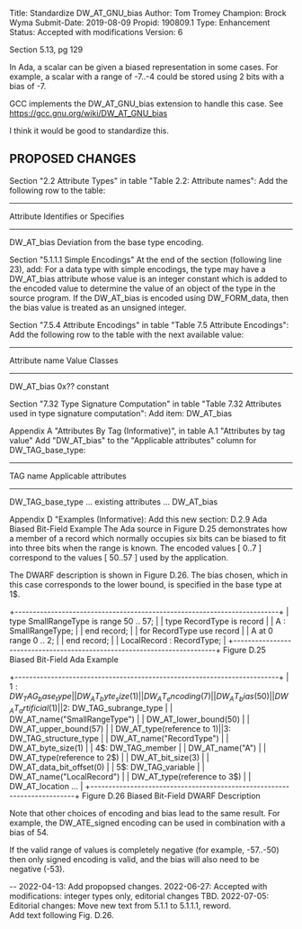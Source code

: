Title:       Standardize DW_AT_GNU_bias
Author:      Tom Tromey
Champion:    Brock Wyma
Submit-Date: 2019-08-09
Propid:      190809.1
Type:        Enhancement
Status:      Accepted with modifications
Version:     6

Section 5.13, pg 129

In Ada, a scalar can be given a biased representation in some cases.
For example, a scalar with a range of -7..-4 could be stored using 2 bits 
with a bias of -7.

GCC implements the DW_AT_GNU_bias extension to handle this case.
See https://gcc.gnu.org/wiki/DW_AT_GNU_bias

I think it would be good to standardize this.

PROPOSED CHANGES
----------------

Section "2.2 Attribute Types" in table "Table 2.2: Attribute names":
Add the following row to the table:
  --------------- -----------------------------------------------------------
  Attribute       Identifies or Specifies
  --------------- -----------------------------------------------------------
  DW_AT_bias      Deviation from the base type encoding.

Section "5.1.1.1 Simple Encodings"
At the end of the section (following line 23), add:
  For a data type with simple encodings, the type may have a DW_AT_bias attribute
  whose value is an integer constant which is added to the encoded value to
  determine the value of an object of the type in the source program.
  If the DW_AT_bias is encoded using DW_FORM_data<n>, then the bias value
  is treated as an unsigned integer.

Section "7.5.4 Attribute Encodings" in table "Table 7.5 Attribute Encodings":
Add the following row to the table with the next available value:
  --------------------- ------- ---------------------------------------------
  Attribute name        Value   Classes
  --------------------- ------- ---------------------------------------------
  DW_AT_bias            0x??    constant

Section "7.32 Type Signature Computation" in table "Table 7.32 Attributes used
in type signature computation":
Add item:
  DW_AT_bias

Appendix A "Attributes By Tag (Informative)", in table A.1 "Attributes by tag value"
Add "DW_AT_bias" to the "Applicable attributes" column for DW_TAG_base_type:
  --------------------- -----------------------------------------------------
  TAG name              Applicable attributes
  --------------------- -----------------------------------------------------
  DW_TAG_base_type      ... existing attributes ...
                        DW_AT_bias

Appendix D "Examples (Informative):
Add this new section:
  D.2.9 Ada Biased Bit-Field Example
  The Ada source in Figure D.25 demonstrates how a member of a record which
  normally occupies six bits can be biased to fit into three bits when the
  range is known. The encoded values [ 0..7 ] correspond to the values
  [ 50..57 ] used by the application.

  The DWARF description is shown in Figure D.26.  The bias chosen, which in
  this case corresponds to the lower bound, is specified in the base type at
  1$.

  +-------------------------------------------------------------------------+
  | type SmallRangeType is range 50 .. 57;                                  |
  | type RecordType is record                                               |
  |    A : SmallRangeType;                                                  |
  | end record;                                                             |
  | for RecordType use record                                               |
  |    A at 0 range 0 .. 2;                                                 |
  | end record;                                                             |
  | LocalRecord : RecordType;                                               |
  +-------------------------------------------------------------------------+
                  Figure D.25 Biased Bit-Field Ada Example

  +-------------------------------------------------------------------------+
  | 1$: DW_TAG_base_type                                                    |
  |         DW_AT_byte_size(1)                                              |
  |         DW_AT_encoding(7)                                               |
  |         DW_AT_bias(50)                                                  |
  |         DW_AT_artificial(1)                                             |
  | 2$: DW_TAG_subrange_type                                                |
  |         DW_AT_name("SmallRangeType")                                    |
  |         DW_AT_lower_bound(50)                                           |
  |         DW_AT_upper_bound(57)                                           |
  |         DW_AT_type(reference to 1$)                                     |
  | 3$: DW_TAG_structure_type                                               |
  |         DW_AT_name("RecordType")                                        |
  |         DW_AT_byte_size(1)                                              |
  | 4$:     DW_TAG_member                                                   |
  |             DW_AT_name("A")                                             |
  |             DW_AT_type(reference to 2$)                                 |
  |             DW_AT_bit_size(3)                                           |
  |             DW_AT_data_bit_offset(0)                                    |
  | 5$: DW_TAG_variable                                                     |
  |             DW_AT_name("LocalRecord")                                   |
  |             DW_AT_type(reference to 3$)                                 |
  |             DW_AT_location ...                                          |
  +-------------------------------------------------------------------------+
               Figure D.26 Biased Bit-Field DWARF Description

Note that other choices of encoding and bias lead to the same result. For
example, the DW_ATE_signed encoding can be used in combination with a bias
of 54.

If the valid range of values is completely negative (for example, -57..-50) then
only signed encoding is valid, and the bias will also need to be negative (-53).


--
2022-04-13:  Add propopsed changes.
2022-06-27:  Accepted with modifications: integer types only, editorial changes TBD.
2022-07-05:  Editorial changes: Move new text from 5.1.1 to 5.1.1.1, reword.  
             Add text following Fig. D.26.
